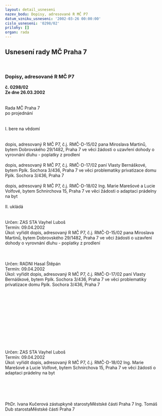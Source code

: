 ```yaml
---
layout: detail_usneseni
nazev_bodu: Dopisy, adresované R MČ P7
datum_vzniku_usneseni: '2002-03-26 00:00:00'
cislo_usneseni: '0298/02'
prilohy: []
organ: rada
---
```

<div id="ucUsn_pList" class="usn">
	<span><h2>Usnesení rady MČ Praha 7 </h2>
<br></span><div class="standBody">
<span><h3>Dopisy, adresované R MČ P7</h3></span><div class="center">
		<strong>č. 0298/02</strong><br>
	</div>
<div class="center">
		<strong>Ze dne 26.03.2002</strong><br><br>
	</div>
<br>Rada MČ Praha 7<br>po projednání<br><br><br>I.	bere na vědomí<br><br> <br>dopis, adresovaný R MČ P7, č.j. RMČ-D-15/02 pana Miroslava Martinů, bytem Dobrovského 29/1482, Praha 7 ve věci žádosti o uzavření dohody o vyrovnání dluhu - poplatky z prodlení<br><br>dopis, adresovaný R MČ P7, č.j. RMČ-D-17/02 paní Vlasty Bernáškové, bytem Pplk. Sochora 3/436, Praha 7 ve věci problematiky privatizace domu Pplk. Sochora 3/436, Praha 7<br><br>dopis, adresovaný R MČ P7, č.j. RMČ-D-18/02 Ing. Marie Marešové a Lucie Volfové, bytem Schnirchova 15, Praha 7 ve věci žádosti o adaptaci prádelny na byt<br><br>II.	ukládá <br><br> <br>Určen:	ZAS STA Vayhel Luboš<br>Termín: 09.04.2002<br>Úkol:	vyřídit dopis, adresovaný R MČ P7, č.j. RMČ-D-15/02 pana Miroslava Martinů, bytem Dobrovského 29/1482, Praha 7 ve věci žádosti o uzavření dohody o vyrovnání dluhu - poplatky z prodlení<br> <br><br> <br>Určen:	RADNI Hasal Štěpán<br>Termín: 09.04.2002<br>Úkol:	vyřídit dopis, adresovaný R MČ P7, č.j. RMČ-D-17/02 paní Vlasty Bernáškové, bytem Pplk. Sochora 3/436, Praha 7 ve věci problematiky privatizace domu Pplk. Sochora 3/436, Praha 7<br> <br><br><br><br><br><br><br><br><br><br><br> <br>Určen:	ZAS STA Vayhel Luboš<br>Termín: 09.04.2002<br>Úkol:	vyřídit dopis, adresovaný R MČ P7, č.j. RMČ-D-18/02 Ing. Marie Marešové a Lucie Volfové, bytem Schnirchova 15, Praha 7 ve věci žádosti o adaptaci prádelny na byt<br> <br><br><br> <br>	<br>PhDr. Ivana Kučerová zástupkyně starostyMěstské části Praha 7	Ing. Tomáš Dub starostaMěstské části Praha 7<br>	<br><br>
</div>
</div>